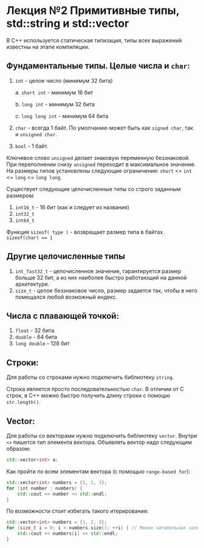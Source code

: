 # Лекция №2 Примитивные типы, std::string и std::vector

В С++ используется статическая типизация, типы всех выражений известны на этапе компиляции.

## Фундаментальные типы. Целые числа и `char`:

1. `int` - целое число (минимум 32 бита)

	a. `short int` - минимум 16 бит
	
	b. `long int` - минимум 32 бита
	
	c. `long long int` - минимум 64 бита
2. `char` - всегда 1 байт. По умолчанию может быть как `signed char`, так и `unsigned char`.
3. `bool` - 1 байт. 

Ключевое слово `unsigned` делает знаковую переменную беззнаковой. При переполнении снизу `unsigned` переходит в максимальное значение. На размеры типов установлены следующие ограничения: `short` <= `int` <= `long` <= `long long`. 

Существует следующие целочисленные типы со строго заданным размером:
1. `int16_t` - 16 бит (как и следует из названия)
2. `int32_t`
3. `int64_t` 

Функция `sizeof( type )` - возвращает размер типа в байтах. `sizeof(char) == 1`

## Другие целочисленные типы
1. `int_fast32_t` - целочисленное значение, гарантируется размер больше 32 бит, а из них наиболее быстро работающий на данной архитектуре.
2. `size_t` - целое беззнаковое число, размер задается так, чтобы в него помещался любой возможный индекс. 

## Числа с плавающей точкой:
1. `float` - 32 бита
2. `double` - 64 бита
3. `long double` - 128 бит


## Строки:

Для работы со строками нужно подключить библиотеку `string`. 

Строка является просто последовательностью `char`. В отличии от C строк, в C++ можно быстро получить длину строки с помощю `str.length()`.

## Vector:

Для работы со векторами нужно подключить библиотеку `vector`. Внутри `<>` пишется тип элемента вектора. Объявлять вектор надо следующим образом:
```c++
std::vector<int> a;
```

Как пройти по всем элементам вектора (с помощью `range-based for`):
```c++
std::vector<int> numbers = {1, 2, 3};
for (int number : numbers) {
	std::cout << number << std::endl;
}
```
По возможности стоит избегать такого итерирования:
```c++
std::vector<int> numbers = {1, 2, 3};
for (size_t i = 0; i < numbers.size(); ++i) { // Менее читабельная запись, лучше избегать
	std::cout << numbers[i] << std::endl;
}
```

